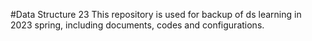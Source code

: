 #Data Structure 23
This repository is used for backup of ds learning in 2023 spring, including documents, codes and configurations.
